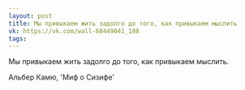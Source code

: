 ```yaml
---
layout: post
title: Мы привыкаем жить задолго до того, как привыкаем мыслить
vk: https://vk.com/wall-60449041_188
tags:
---
```

Мы привыкаем жить задолго до того, как привыкаем мыслить.

Альбер Камю, 'Миф о Сизифе'